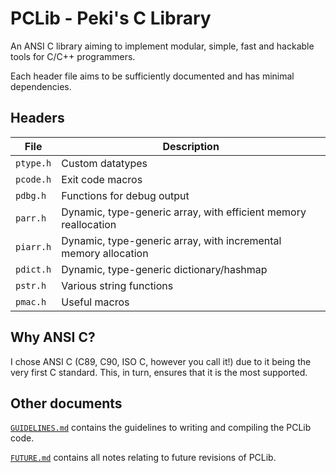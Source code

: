 # PCLib - Peki's C Library

An ANSI C library aiming to implement modular, simple, fast and hackable tools for C/C++ programmers.

Each header file aims to be sufficiently documented and has minimal dependencies.

## Headers

| File | Description |
| - | - |
| `ptype.h` | Custom datatypes |
| `pcode.h` | Exit code macros |
| `pdbg.h` | Functions for debug output |
| `parr.h` | Dynamic, type-generic array, with efficient memory reallocation |
| `piarr.h` | Dynamic, type-generic array, with incremental memory allocation |
| `pdict.h` | Dynamic, type-generic dictionary/hashmap |
| `pstr.h` | Various string functions |
| `pmac.h` | Useful macros |

## Why ANSI C?

I chose ANSI C (C89, C90, ISO C, however you call it!) due to it being the very first C standard.
This, in turn, ensures that it is the most supported.

## Other documents

[`GUIDELINES.md`](./GUIDELINES.md) contains the guidelines to writing and compiling the PCLib code.

[`FUTURE.md`](./FUTURE.md) contains all notes relating to future revisions of PCLib.
